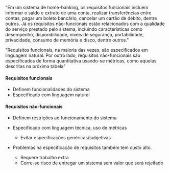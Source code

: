"Em um sistema de home-banking, os requisitos funcionais incluem informar
o saldo e extrato de uma conta, realizar transferências entre contas, pagar um
boleto bancário, cancelar um cartão de débito, dentre outros. Já os requisitos
não-funcionais estão relacionados com a qualidade do serviço prestado pelo
sistema, incluindo características como desempenho, disponibilidade, níveis
de segurança, portabilidade, privacidade, consumo de memória e disco,
dentre outros."

"Requisitos funcionais, na maioria das vezes, são especificados em linguagem
natural. Por outro lado, requisitos não-funcionais são especificados de forma
quantitativa usando-se métricas, como aquelas descritas na próxima tabela"
#### Requisitos funcionais
- Definem funcionalidades do sistema
- Especificado com linguagem natural 
#### Requisitos não-funcionais
- Definem restrições ao funcionamento do sistema
- Especificado com linguagem técnica, uso de métricas
	- Evitar especificações genéricas/subjetivas


- Problemas na especificação de requisitos também tem custo alto.
	- Requere trabalho extra
	- Corre-se risco de entregar um sistema sem valor que será rejeitado